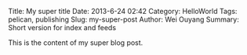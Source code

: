 Title: My super title
Date: 2013-6-24 02:42
Category: HelloWorld
Tags: pelican, publishing
Slug: my-super-post
Author: Wei Ouyang
Summary: Short version for index and feeds

This is the content of my super blog post.
